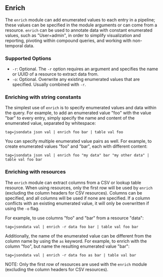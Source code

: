 ## Enrich

The `enrich` module can add enumerated values to each entry in a pipeline; these values can be specified in the module arguments or can come from a resource. `enrich` can be used to annotate data with constant enumerated values, such as "User=admin", in order to simplify visualization and reporting, pivoting within compound queries, and working with non-temporal data. 

### Supported Options

* `-r`: Optional. The `-r` option requires an argument and specifies the name or UUID of a resource to extract data from.
* `-o`: Optional. Overwrite any existing enumerated values that are specified. Usually combined with `-r`. 

### Enriching with string constants

The simplest use of `enrich` is to specify enumerated values and data within the query. For example, to add an enumerated value "foo" with the value "bar" to every entry, simply specify the name and content of the enumerated value, separated by whitespace:

```gravwell
tag=jsondata json val | enrich foo bar | table val foo
```

You can specify multiple enumerated value pairs as well. For example, to create enumerated values "foo" and "bar", each with different content:

```gravwell
tag=jsondata json val | enrich foo "my data" bar "my other data" | table val foo bar
```

### Enriching with resources 

The `enrich` module can extract columns from a CSV or lookup table resource. When using resources, only the first row will be used by `enrich` (excluding the column headers for CSV resources). Columns can be specified, and all columns will be used if none are specified. If a column conflicts with an existing enumerated value, it will only be overwritten if using the `-o` flag. 

For example, to use columns "foo" and "bar" from a resource "data":

```gravwell
tag=jsondata val | enrich -r data foo bar | table val foo bar
```

Additionally, the name of the enumerated value can be different from the column name by using the `as` keyword. For example, to enrich with the column "foo", but name the resulting enumerated value "bar":

```gravwell
tag=jsondata val | enrich -r data foo as bar | table val bar
```

NOTE: Only the first row of resources are used with the `enrich` module (excluding the column headers for CSV resources).
